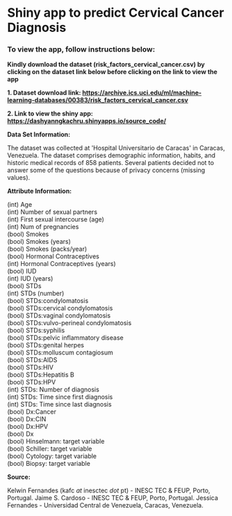 # Shiny app to predict Cervical Cancer Diagnosis

### To view the app, follow instructions below:

<b> Kindly download the dataset (risk_factors_cervical_cancer.csv) by clicking on the dataset link below before clicking on the link to view the app </b>

<b> 1. Dataset download link: https://archive.ics.uci.edu/ml/machine-learning-databases/00383/risk_factors_cervical_cancer.csv </b>

<b> 2. Link to view the shiny app: https://dashyanngkachru.shinyapps.io/source_code/ </b>

<b> Data Set Information: </b>

The dataset was collected at 'Hospital Universitario de Caracas' in Caracas, Venezuela. The dataset comprises demographic information, habits, and historic medical records of 858 patients. Several patients decided not to answer some of the questions because of privacy concerns (missing values).


<b> Attribute Information: </b>

(int) Age   
(int) Number of sexual partners    
(int) First sexual intercourse (age)       
(int) Num of pregnancies      
(bool) Smokes      
(bool) Smokes (years)          
(bool) Smokes (packs/year)        
(bool) Hormonal Contraceptives        
(int) Hormonal Contraceptives (years)          
(bool) IUD            
(int) IUD (years)     
(bool) STDs     
(int) STDs (number)       
(bool) STDs:condylomatosis          
(bool) STDs:cervical condylomatosis         
(bool) STDs:vaginal condylomatosis       
(bool) STDs:vulvo-perineal condylomatosis      
(bool) STDs:syphilis        
(bool) STDs:pelvic inflammatory disease          
(bool) STDs:genital herpes        
(bool) STDs:molluscum contagiosum        
(bool) STDs:AIDS        
(bool) STDs:HIV         
(bool) STDs:Hepatitis B          
(bool) STDs:HPV        
(int) STDs: Number of diagnosis         
(int) STDs: Time since first diagnosis           
(int) STDs: Time since last diagnosis           
(bool) Dx:Cancer        
(bool) Dx:CIN          
(bool) Dx:HPV        
(bool) Dx        
(bool) Hinselmann: target variable         
(bool) Schiller: target variable        
(bool) Cytology: target variable         
(bool) Biopsy: target variable         


<b> Source: </b>

Kelwin Fernandes (kafc _at_ inesctec _dot_ pt) - INESC TEC & FEUP, Porto, Portugal.
Jaime S. Cardoso - INESC TEC & FEUP, Porto, Portugal.
Jessica Fernandes - Universidad Central de Venezuela, Caracas, Venezuela.
